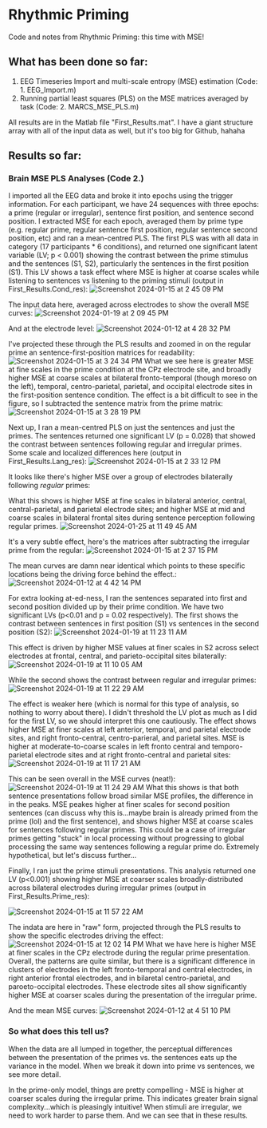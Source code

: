 # Rhythmic Priming
Code and notes from Rhythmic Priming: this time with MSE!

## What has been done so far:
1. EEG Timeseries Import and multi-scale entropy (MSE) estimation (Code: 1. EEG_Import.m)
2. Running partial least squares (PLS) on the MSE matrices averaged by task (Code: 2. MARCS_MSE_PLS.m)

All results are in the Matlab file "First_Results.mat". I have a giant structure array with all of the input data as well, but it's too big for Github, hahaha

## Results so far:
### Brain MSE PLS Analyses (Code 2.)
I imported all the EEG data and broke it into epochs using the trigger information. For each participant, we have 24 sequences with three epochs: a prime (regular or irregular), sentence first position, and sentence second position. I extracted MSE for each epoch, averaged them by prime type (e.g. regular prime, regular sentence first position, regular sentence second position, etc) and ran a mean-centred PLS. The first PLS was with all data in category (17 participants * 6 conditions), and returned one significant latent variable (LV; p < 0.001) showing the contrast between the prime stimulus and the sentences (S1, S2), particularly the sentences in the first position (S1). This LV shows a task effect where MSE is higher at coarse scales while listening to sentences vs listening to the priming stimuli (output in First_Results.Cond_res):
![Screenshot 2024-01-15 at 2 45 09 PM](https://github.com/fabsarah/Rhythmic-Priming/assets/31863074/02147fd9-a1a9-45ad-939b-f3c593ab866f)

The input data here, averaged across electrodes to show the overall MSE curves:
![Screenshot 2024-01-19 at 2 09 45 PM](https://github.com/fabsarah/Rhythmic-Priming/assets/31863074/a4fea228-43bf-429d-83f7-4f368425b9a1)


And at the electrode level:
![Screenshot 2024-01-12 at 4 28 32 PM](https://github.com/fabsarah/Passive-Listening/assets/31863074/cddccbed-ff1d-4823-aca9-cf0c2e0c3937)

I've projected these through the PLS results and zoomed in on the regular prime an sentence-first-position matrices for readability:
![Screenshot 2024-01-15 at 3 24 34 PM](https://github.com/fabsarah/Rhythmic-Priming/assets/31863074/0b8e8b46-25ad-4bed-befc-9aac19b2004f)
What we see here is greater MSE at fine scales in the prime condition at the CPz electrode site, and broadly higher MSE at coarse scales at bilateral fronto-temporal (though moreso on the left), temporal, centro-parietal, parietal, and occipital electrode sites in the first-position sentence condition. The effect is a bit difficult to see in the figure, so I subtracted the sentence matrix from the prime matrix:
![Screenshot 2024-01-15 at 3 28 19 PM](https://github.com/fabsarah/Rhythmic-Priming/assets/31863074/76426b94-19a6-4c50-88c8-256ddd1e64e6)

Next up, I ran a mean-centred PLS on just the sentences and just the primes. The sentences returned one significant LV (p = 0.028) that showed the contrast between sentences following regular and irregular primes. Some scale and localized differences here (output in First_Results.Lang_res):
![Screenshot 2024-01-15 at 2 33 12 PM](https://github.com/fabsarah/Rhythmic-Priming/assets/31863074/57322e78-386a-4ccc-aa34-0c698c50fcc4)

It looks like there's higher MSE over a group of electrodes bilaterally following *regular* primes:

What this shows is higher MSE at fine scales in bilateral anterior, central, central-parietal, and parietal electrode sites; and higher MSE at mid and coarse scales in bilateral frontal sites during sentence perception following regular primes. 
![Screenshot 2024-01-25 at 11 49 45 AM](https://github.com/fabsarah/Rhythmic-Priming/assets/31863074/bd61a773-7fb2-4d24-9bb5-f764df43842d)

It's a very subtle effect, here's the matrices after subtracting the irregular prime from the regular:
![Screenshot 2024-01-15 at 2 37 15 PM](https://github.com/fabsarah/Rhythmic-Priming/assets/31863074/9a78f7b3-07c1-47c6-967c-544033256463)

The mean curves are damn near identical which points to these specific locations being the driving force behind the effect.:
![Screenshot 2024-01-12 at 4 42 14 PM](https://github.com/fabsarah/Passive-Listening/assets/31863074/6814958f-cd87-403e-bb52-0a2b60e8a52b)

For extra looking at-ed-ness, I ran the sentences separated into first and second position divided up by their prime condition. We have two significant LVs (p<0.01 and p = 0.02 respectively). The first shows the contrast between sentences in first position (S1) vs sentences in the second position (S2):
![Screenshot 2024-01-19 at 11 23 11 AM](https://github.com/fabsarah/Rhythmic-Priming/assets/31863074/418fc5a3-7b86-4739-853b-abaa49121e11)

This effect is driven by higher MSE values at finer scales in S2 across select electrodes at frontal, central, and parieto-occipital sites bilaterally:
![Screenshot 2024-01-19 at 11 10 05 AM](https://github.com/fabsarah/Rhythmic-Priming/assets/31863074/58c943f7-c113-4904-ad6e-9f18dd7caf4a)

While the second shows the contrast between regular and irregular primes:
![Screenshot 2024-01-19 at 11 22 29 AM](https://github.com/fabsarah/Rhythmic-Priming/assets/31863074/205d92e9-fd92-452e-85fd-3da87ba9e026)

The effect is weaker here (which is normal for this type of analysis, so nothing to worry about there). I didn't threshold the LV plot as much as I did for the first LV, so we should interpret this one cautiously. The effect shows higher MSE at finer scales at left anterior, temporal, and parietal electrode sites, and right fronto-central, centro-parieral, and parietal sites. MSE is higher at moderate-to-coarse scales in left fronto central and temporo-parietal electrode sites and at right fronto-central and parietal sites:
![Screenshot 2024-01-19 at 11 17 21 AM](https://github.com/fabsarah/Rhythmic-Priming/assets/31863074/07d3a2a0-a6ed-4dd4-a294-a2d4e95fa36a)

This can be seen overall in the MSE curves (neat!):
![Screenshot 2024-01-19 at 11 24 29 AM](https://github.com/fabsarah/Rhythmic-Priming/assets/31863074/50eb8774-aafb-448e-99f3-c621ad9ca37b)
What this shows is that both sentence presentations follow broad similar MSE profiles, the difference in in the peaks. MSE peakes higher at finer scales for second position sentences (can discuss why this is...maybe brain is already primed from the prime (lol) and the first sentence), and shows higher MSE at coarse scales for sentences following regular primes. This could be a case of irregular primes getting "stuck" in local processing without progressing to global processing the same way sentences following a regular prime do. Extremely hypothetical, but let's discuss further...

Finally, I ran just the prime stimuli presentations. This analysis returned one LV (p<0.001) showing higher MSE at coarser scales broadly-distributed across bilateral electrodes during irregular primes (output in First_Results.Prime_res):

![Screenshot 2024-01-15 at 11 57 22 AM](https://github.com/fabsarah/Rhythmic-Priming/assets/31863074/131babd2-f9b3-4e80-9df3-f7cd26640c6e)

The indata are here in "raw" form, projected through the PLS results to show the specific electrodes driving the effect:
![Screenshot 2024-01-15 at 12 02 14 PM](https://github.com/fabsarah/Rhythmic-Priming/assets/31863074/f9d64f01-6bc7-48c4-8f67-7578d9bbdcae)
What we have here is higher MSE at finer scales in the CPz electrode during the regular prime presentation. Overall, the patterns are quite similar, but there is a significant difference in clusters of electrodes in the left fronto-temporal and central electrodes, in right anterior frontal electrodes, and in bilaretal centro-parietal, and paroeto-occipital electrodes. These electrode sites all show significantly higher MSE at coarser scales during the presentation of the irregular prime. 

And the mean MSE curves:
![Screenshot 2024-01-12 at 4 51 10 PM](https://github.com/fabsarah/Passive-Listening/assets/31863074/981225c5-0cbd-4a6c-9ec9-2573034e806d)

### So what does this tell us?
When the data are all lumped in together, the perceptual differences between the presentation of the primes vs. the sentences eats up the variance in the model. When we break it down into prime vs sentences, we see more detail. 

In the prime-only model, things are pretty compelling - MSE is higher at coarser scales during the irregular prime. This indicates greater brain signal complexity...which is pleasingly intuitive! When stimuli are irregular, we need to work harder to parse them. And we can see that in these results. 
